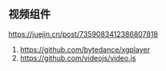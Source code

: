 ## 视频组件

https://juejin.cn/post/7359083412386807818

1. https://github.com/bytedance/xgplayer
2. https://github.com/videojs/video.js
